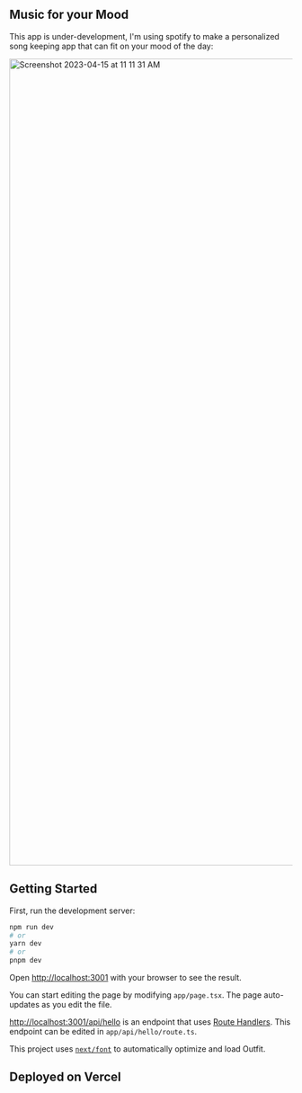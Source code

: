 ## Music for your Mood

This app is under-development, I'm using spotify to make a personalized song keeping app that can fit on your mood of the day:

<img width="1436" alt="Screenshot 2023-04-15 at 11 11 31 AM" src="https://user-images.githubusercontent.com/110016849/232186877-edb07fce-7b0e-4687-8225-06bd09fffd3c.png">


## Getting Started

First, run the development server:

```bash
npm run dev
# or
yarn dev
# or
pnpm dev
```

Open [http://localhost:3001](http://localhost:3001) with your browser to see the result.

You can start editing the page by modifying `app/page.tsx`. The page auto-updates as you edit the file.

[http://localhost:3001/api/hello](http://localhost:3001/api/hello) is an endpoint that uses [Route Handlers](https://beta.nextjs.org/docs/routing/route-handlers). This endpoint can be edited in `app/api/hello/route.ts`.

This project uses [`next/font`](https://nextjs.org/docs/basic-features/font-optimization) to automatically optimize and load Outfit.


## Deployed on Vercel
